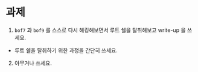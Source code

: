 # 과제 

1. `bof7` 과 `bof9` 를 스스로 다시 해킹해보면서 루트 쉘을 탈취해보고 write-up 을 쓰세요. 

  - 루트 쉘을 탈취하기 위한 과정을 간단히 쓰세요. 

2. 아무거나 쓰세요.